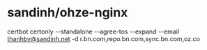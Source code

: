 # sandinh/ohze-nginx

certbot certonly --standalone --agree-tos --expand --email thanhbv@sandinh.net -d r.bn.com,repo.bn.com,sync.bn.com,oz.co
